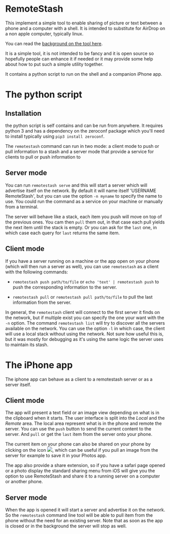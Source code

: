 # RemoteStash

This implement a simple tool to enable sharing of picture or text between a phone and a computer with a shell. It is intended to substitute for AirDrop on a non apple computer, typically linux.

You can read the [background on the tool here](https://ro-z.net/blog/connectstats/how-to-airdrop-to-linux-part-1).

It is a simple tool, it is not intended to be fancy and it is open source so hopefully people can enhance it if needed or it may provide some help about how to put such a simple utility together.

It contains a python script to run on the shell and a companion iPhone app. 

# The python script

## Installation

the python script is self contains and can be run from anywhere. It requires python 3 and has a dependency on the zeroconf package which you'll need to install typically using `pip3 install zeroconf`.

The `remotestash` command can run in two mode: a client mode to push or pull information to a stash and a server mode that provide a service for clients to pull or push information to

## Server mode

You can run `remotestash serve` and this will start a server which will advertise itself on the network. By default it will name itself 'USERNAME RemoteStash', but you can use the option `-n myname` to specify the name to use. You could run the command as a service on your machine or manually from a terminal.

The server will behave like a stack, each item you push will move on top of the previous ones. You cam then `pull` them out, in that case each pull yields the next item until the stack is empty. Or you can ask for the `last` one, in which case each query for `last` returns the same item.

## Client mode

If you have a server running on a machine or the app open on your phone (which will then run a server as well), you can use `remotestash` as a client with the following commands:

* `remotestash push path/to/file` or `echo 'text' | remotestash push` to push the corresponding information to the server. 

* `remotestash pull` or `remotestash pull path/to/file` to pull the last information from the server.

In general, the `remotestash` client will connect to the first server it finds on the network, but if multiple exist you can specify the one your want with the `-n` option. The command `remotestash list` will try to discover all the servers available on the network.
You can use the option `-l` in which case, the client will use a local stack without using the network. Not sure how useful this is, but it was mostly for debugging as it's using the same logic the server uses to maintain its stash.

# The iPhone app

The iphone app can behave as a client to a remotestash server or as a server itself.

## Client mode

The app will present a text field or an image view depending on what is in the clipboard when it starts. The user interface is split into the *Local* and the *Remote* area. The local area represent what is in the phone and remote the server. You can use the `push` button to send the current content to the server. And `pull` or get the `last` item from the server onto your phone.

The current item on your phone can also be shared on your phone by clicking on the icon ![](https://raw.githubusercontent.com/roznet/remotestash/master/remotestash/Assets.xcassets/702-share.imageset/702-share.png), which can be useful if you pull an image from the server for example to save it in your Photos app.

The app also provide a share extension, so if you have a safari page opened or a photo display the standard sharing menu from iOS will give you the option to use RemoteStash and share it to a running server on a computer or another phone.

## Server mode

When the app is opened it will start a server and advertise it on the network. So the `remotestash` command line tool will be able to pull item from the phone without the need for an existing server. Note that as soon as the app is closed or in the background the server will stop as well.



